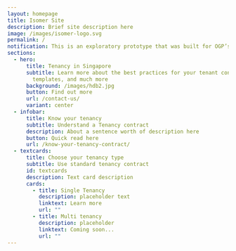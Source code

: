 ```yaml
---
layout: homepage
title: Isomer Site
description: Brief site description here
image: /images/isomer-logo.svg
permalink: /
notification: This is an exploratory prototype that was built for OGP’s Hack for Public Good
sections:
  - hero:
      title: Tenancy in Singapore
      subtitle: Learn more about the best practices for your tenant contract, reuse
        templates, and much more
      background: /images/hdb2.jpg
      button: Find out more
      url: /contact-us/
      variant: center
  - infobar:
      title: Know your tenancy
      subtitle: Understand a Tenancy contract
      description: About a sentence worth of description here
      button: Quick read here
      url: /know-your-tenancy-contract/
  - textcards:
      title: Choose your tenancy type
      subtitle: Use standard tenancy contract
      id: textcards
      description: Text card description
      cards:
        - title: Single Tenancy
          description: placeholder text
          linktext: Learn more
          url: ""
        - title: Multi tenancy
          description: placeholder
          linktext: Coming soon...
          url: ""
---
```

